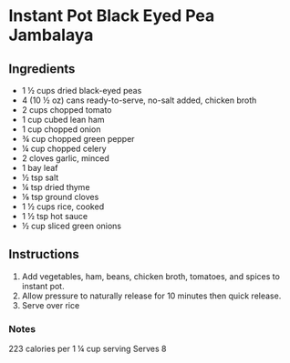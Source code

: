 # Instant Pot Black Eyed Pea Jambalaya 

## Ingredients
- 1 ½ cups dried black-eyed peas
- 4 (10 ½ oz) cans ready-to-serve, no-salt added, chicken broth
- 2 cups chopped tomato
- 1 cup cubed lean ham
- 1 cup chopped onion
- ¾ cup chopped green pepper
- ¼ cup chopped celery
- 2 cloves garlic, minced
- 1 bay leaf
- ½ tsp salt
- ¼ tsp dried thyme
- ⅛ tsp ground cloves
- 1 ½ cups rice, cooked
- 1 ½ tsp hot sauce
- ½ cup sliced green onions

## Instructions
1. Add vegetables, ham, beans, chicken broth, tomatoes, and spices to instant pot.
2. Allow pressure to naturally release for 10 minutes then quick release.
3. Serve over rice

### Notes
223 calories per 1 ¼ cup serving
Serves 8
